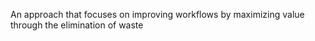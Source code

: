 An approach that focuses on improving workflows by maximizing value through the elimination of waste